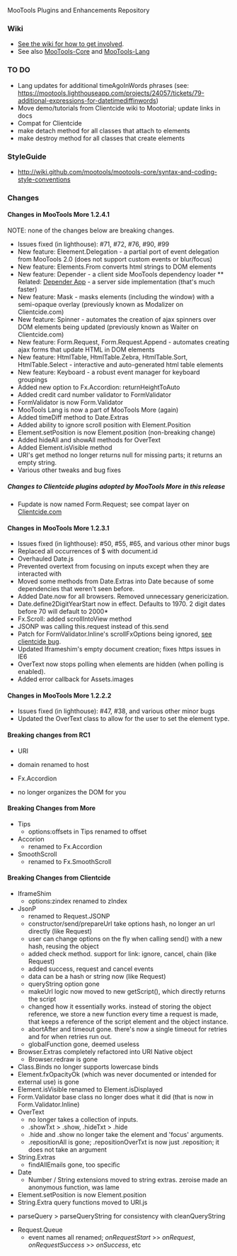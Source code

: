 MooTools Plugins and Enhancements Repository

### Wiki

* [See the wiki for how to get involved](http://wiki.github.com/mootools/mootools-more).
* See also [MooTools-Core](https://github.com/mootools/mootools-core/tree) and [MooTools-Lang](http://github.com/anutron/mootools-lang/tree/master)

### TO DO

* Lang updates for additional timeAgoInWords phrases (see: https://mootools.lighthouseapp.com/projects/24057/tickets/79-additional-expressions-for-datetimediffinwords)
* Move demo/tutorials from Clientcide wiki to Mootorial; update links in docs
* Compat for Clientcide
* make detach method for all classes that attach to elements
* make destroy method for all classes that create elements

### StyleGuide

* http://wiki.github.com/mootools/mootools-core/syntax-and-coding-style-conventions


### Changes

#### Changes in MooTools More 1.2.4.1

NOTE: none of the changes below are breaking changes.

* Issues fixed (in lighthouse): #71, #72, #76, #90, #99
* New feature: Eleement.Delegation - a partial port of event delegation from MooTools 2.0 (does not support custom events or blur/focus)
* New feature: Elements.From converts html strings to DOM elements
* New feature: Depender - a client side MooTools dependency loader
** Related: [Depender App](https://github.com/anutron/mootools-depender/) - a server side implementation (that's much faster)
* New feature: Mask - masks elements (including the window) with a semi-opaque overlay (previously known as Modalizer on Clientcide.com)
* New feature: Spinner - automates the creation of ajax spinners over DOM elements being updated (previously known as Waiter on Clientcide.com)
* New feature: Form.Request, Form.Request.Append - automates creating ajax forms that update HTML in DOM elements
* New feature: HtmlTable, HtmlTable.Zebra, HtmlTable.Sort, HtmlTable.Select - interactive and auto-generated html table elements
* New feature: Keyboard - a robust event manager for keyboard groupings
* Added new option to Fx.Accordion: returnHeightToAuto
* Added credit card number validator to FormValidator
* FormValidator is now Form.Validator
* MooTools Lang is now a part of MooTools More (again)
* Added timeDiff method to Date.Extras
* Added ability to ignore scroll position with Element.Position
* Element.setPosition is now Element.position (non-breaking change)
* Added hideAll and showAll methods for OverText
* Added Element.isVisible method
* URI's get method no longer returns null for missing parts; it returns an empty string.
* Various other tweaks and bug fixes

##### Changes to Clientcide plugins adopted by MooTools More in this release

* Fupdate is now named Form.Request; see compat layer on [Clientcide.com](http://clientcide.com/js)

#### Changes in MooTools More 1.2.3.1

* Issues fixed (in lighthouse): #50, #55, #65, and various other minor bugs
* Replaced all occurrences of $ with document.id
* Overhauled Date.js
* Prevented overtext from focusing on inputs except when they are interacted with
* Moved some methods from Date.Extras into Date because of some dependencies that weren't seen before.
* Added Date.now for all browsers.  Removed unnecessary genericization.
* Date.define2DigitYearStart now in effect.  Defaults to 1970. 2 digit dates before 70 will default to 2000*
* Fx.Scroll: added scrollIntoView method
* JSONP was calling this.request instead of this.send
* Patch for FormValidator.Inline's scrollFxOptions being ignored, [see clientcide bug](http://github.com/anutron/clientcide/issues#issue/27).
* Updated Iframeshim's empty document creation; fixes https issues in IE6
* OverText now stops polling when elements are hidden (when polling is enabled).
* Added error callback for Assets.images

#### Changes in MooTools More 1.2.2.2

* Issues fixed (in lighthouse): #47, #38, and various other minor bugs
* Updated the OverText class to allow for the user to set the element type.

#### Breaking changes from RC1

* URI
 - domain renamed to host
* Fx.Accordion
 - no longer organizes the DOM for you

#### Breaking Changes from More

* Tips
  - options:offsets in Tips renamed to offset
* Accorion
  - renamed to Fx.Accordion
* SmoothScroll
  - renamed to Fx.SmoothScroll

#### Breaking Changes from Clientcide

* IframeShim
  - options:zindex renamed to zIndex
* JsonP
  - renamed to Request.JSONP
  - constructor/send/prepareUrl take options hash, no longer an url directly (like Request)
  - user can change options on the fly when calling send() with a new hash, reusing the object
  - added check method. support for link: ignore, cancel, chain (like Request)
  - added success, request and cancel events
  - data can be a hash or string now (like Request)
  - queryString option gone
  - makeUrl logic now moved to new getScript(), which directly returns the script
  - changed how it essentially works. instead of storing the object reference, we store a new function every time a request is made, that keeps a reference of the script element and the object instance.
  - abortAfter and timeout gone. there's now a single timeout for retries and for when retries run out.
  - globalFunction gone, deemed useless
* Browser.Extras completely refactored into URI Native object
  - Browser.redraw is gone
* Class.Binds no longer supports lowercase binds
* Element.fxOpacityOk (which was never documented or intended for external use) is gone
* Element.isVisible renamed to Element.isDisplayed
* Form.Validator base class no longer does what it did (that is now in Form.Validator.Inline)
* OverText
  - no longer takes a collection of inputs.
  - .showTxt > .show, .hideTxt > .hide
  - .hide and .show no longer take the element and 'focus' arguments.
  - .repositionAll is gone; .repositionOverTxt is now just .reposition; it does not take an argument
* String.Extras
  - findAllEmails gone, too specific
* Date
  - Number / String extensions moved to string extras. zeroise made an anonymous function, was lame
* Element.setPosition is now Element.position
* String.Extra query functions moved to URI.js
 - parseQuery > parseQueryString for consistency with cleanQueryString
* Request.Queue
	- event names all renamed; *onRequestStart* >> *onRequest*, *onRequestSuccess* >> *onSuccess*, etc